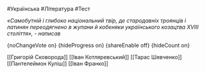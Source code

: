 #Українська #Література #Тест

*«Самобутній і глибоко національний твір, де стародавніх троянців і латинян переодягнено в жупани й кобеняки українського козацтва ХVIII століття», - написав*

{noChangeVote on}
{hideProgress on}
{shareEnable off}
{hideCount on}

[[Григорій Сковорода]]
[[Іван Котляревський]]
[[Тарас Шевченко]]
[[Пантелеймон Куліш]]
[[Іван Франко]]
